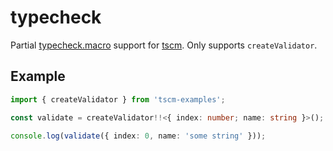 # typecheck

Partial [typecheck.macro](https://github.com/vedantroy/typecheck.macro) support for [tscm](https://github.com/johanholmerin/tscm). Only supports `createValidator`.

## Example

```typescript
import { createValidator } from 'tscm-examples';

const validate = createValidator!!<{ index: number; name: string }>();

console.log(validate({ index: 0, name: 'some string' }));
```
